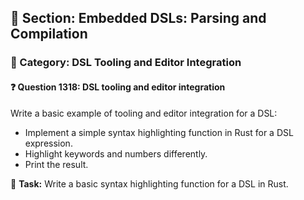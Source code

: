 ## 📘 Section: Embedded DSLs: Parsing and Compilation
### 🔹 Category: DSL Tooling and Editor Integration
#### ❓ Question 1318: DSL tooling and editor integration

Write a basic example of tooling and editor integration for a DSL:

- Implement a simple syntax highlighting function in Rust for a DSL expression.
- Highlight keywords and numbers differently.
- Print the result.

🔧 **Task:** Write a basic syntax highlighting function for a DSL in Rust.

